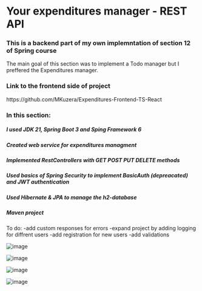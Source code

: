 <h1>Your expenditures manager - REST API</h1>
<h3>This is a backend part of my own implemntation of section 12 of Spring course </h3>

The main goal of this section was to implement a Todo manager but I preffered the Expenditures manager.
<h3>Link to the frontend side of project </h3>
https://github.com/MKuzera/Expenditures-Frontend-TS-React


<h3>In this section:</h3>


<h5>I used JDK 21, Spring Boot 3 and Sping Framework 6</h5>


<h5>Created web service for expenditures managment</h5>


<h5>Implemented RestControllers with GET POST PUT DELETE methods</h5>


<h5>Used basics of Spring Security to implement BasicAuth (depreacated) and JWT authentication</h5>


<h5>Used Hibernate & JPA to manage the h2-database</h5>


<h5>Maven project</h5>

To do: 
-add custom responses for errors
-expand project by adding logging for diffrent users
-add registration for new users
-add validations

![image](https://github.com/MKuzera/Expenditures-Backend-Java-Spring/assets/116084403/2737e1de-9063-4206-a290-6d872c4e69b7)

![image](https://github.com/MKuzera/Expenditures-Backend-Java-Spring/assets/116084403/49227489-f17b-49f6-93e3-3f304db20122)

![image](https://github.com/MKuzera/Expenditures-Backend-Java-Spring/assets/116084403/fb7e8c31-24a8-4c4c-9eb7-d78927642041)

![image](https://github.com/MKuzera/Expenditures-Backend-Java-Spring/assets/116084403/4dd907fd-4757-400e-9d24-1dd85b2ec4a4)
